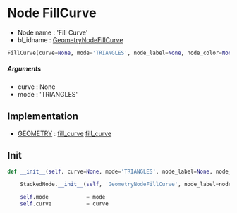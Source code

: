 # Node FillCurve

- Node name : 'Fill Curve'
- bl_idname : [GeometryNodeFillCurve](https://docs.blender.org/api/current/bpy.types.GeometryNodeFillCurve.html)


``` python
FillCurve(curve=None, mode='TRIANGLES', node_label=None, node_color=None)
```
##### Arguments

- curve : None
- mode : 'TRIANGLES'

## Implementation

- [GEOMETRY](/docs/GeoNodes/GEOMETRY.md) : [fill_curve](/docs/GeoNodes/socket_GEOMETRY.md#fill_curve) [fill_curve](/docs/GeoNodes/socket_GEOMETRY.md#fill_curve)

## Init

``` python
def __init__(self, curve=None, mode='TRIANGLES', node_label=None, node_color=None):

    StackedNode.__init__(self, 'GeometryNodeFillCurve', node_label=node_label, node_color=node_color)

    self.mode            = mode
    self.curve           = curve
```
